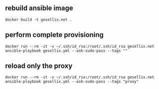 ## rebuild ansible image

`docker build -t gesellix.net .`

## perform complete provisioning

`docker run --rm -it -v ~/.ssh/id_rsa:/root/.ssh/id_rsa gesellix.net ansible-playbook gesellix.yml --ask-sudo-pass --tags ""`

## reload only the proxy

`docker run --rm -it -v ~/.ssh/id_rsa:/root/.ssh/id_rsa gesellix.net ansible-playbook gesellix.yml --ask-sudo-pass --tags "proxy"`
